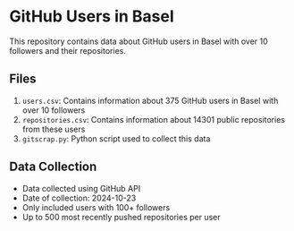 # GitHub Users in Basel

This repository contains data about GitHub users in Basel with over 10 followers and their repositories.

## Files

1. `users.csv`: Contains information about 375 GitHub users in Basel with over 10 followers
2. `repositories.csv`: Contains information about 14301 public repositories from these users
3. `gitscrap.py`: Python script used to collect this data

## Data Collection

- Data collected using GitHub API
- Date of collection: 2024-10-23
- Only included users with 100+ followers
- Up to 500 most recently pushed repositories per user

